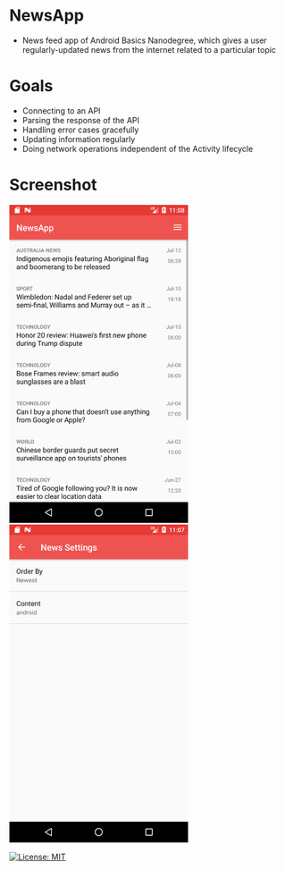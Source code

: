 # NewsApp
* News feed app of Android Basics Nanodegree, which gives a user regularly-updated news from the internet related to a particular topic
# Goals
* Connecting to an API
* Parsing the response of the API
* Handling error cases gracefully
* Updating information regularly
* Doing network operations independent of the Activity lifecycle
# Screenshot
<img src="https://github.com/eliassilva8/NewsApp/blob/master/Screenshot_1562929685.png?raw=true" width="320" /> <img src="https://github.com/eliassilva8/NewsApp/blob/master/Screenshot_1562929681.png?raw=true" width="320" />

[![License: MIT](https://img.shields.io/badge/License-MIT-yellow.svg)](https://github.com/eliassilva8/NewsApp/blob/master/LICENSE)

